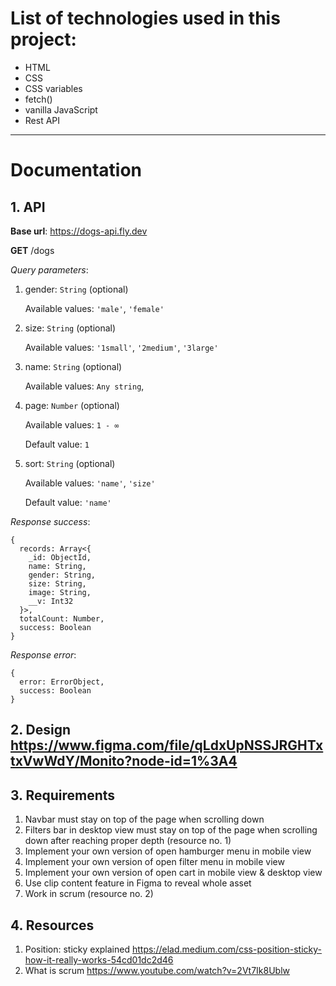 # List of technologies used in this project:

- HTML
- CSS
- CSS variables
- fetch()
- vanilla JavaScript
- Rest API

<hr>

# Documentation

## 1. API

**Base url**: https://dogs-api.fly.dev

**GET** /dogs

_Query parameters_:

1. gender: `String` (optional)

   Available values: `'male'`, `'female'`

2. size: `String` (optional)

   Available values: `'1small'`, `'2medium'`, `'3large'`

3. name: `String` (optional)

   Available values: `Any string`,

4. page: `Number` (optional)

   Available values: `1 - ∞`

   Default value: `1`

5. sort: `String` (optional)

   Available values: `'name'`, `'size'`

   Default value: `'name'`

_Response success_:

```
{
  records: Array<{
    _id: ObjectId,
    name: String,
    gender: String,
    size: String,
    image: String,
    __v: Int32
  }>,
  totalCount: Number,
  success: Boolean
}
```

_Response error_:

```
{
  error: ErrorObject,
  success: Boolean
}
```

## 2. Design https://www.figma.com/file/qLdxUpNSSJRGHTxtxVwWdY/Monito?node-id=1%3A4

## 3. Requirements

1. Navbar must stay on top of the page when scrolling down
2. Filters bar in desktop view must stay on top of the page when scrolling down after reaching proper depth (resource no. 1)
3. Implement your own version of open hamburger menu in mobile view
4. Implement your own version of open filter menu in mobile view
5. Implement your own version of open cart in mobile view & desktop view
6. Use clip content feature in Figma to reveal whole asset
7. Work in scrum (resource no. 2)

## 4. Resources

1. Position: sticky explained https://elad.medium.com/css-position-sticky-how-it-really-works-54cd01dc2d46
2. What is scrum https://www.youtube.com/watch?v=2Vt7Ik8Ublw
